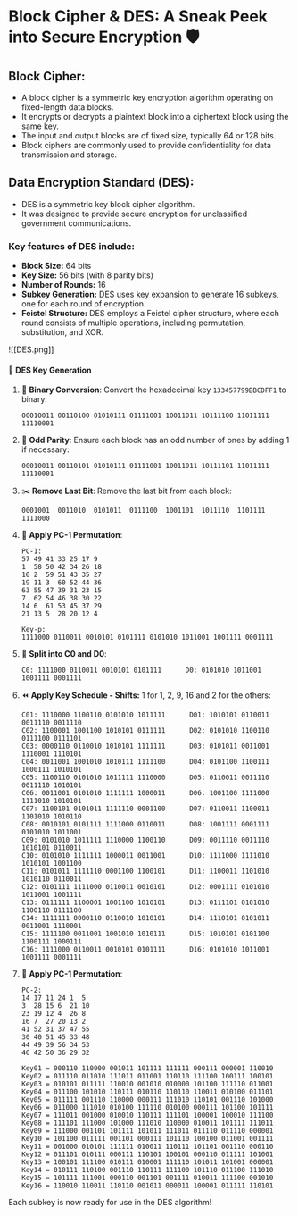 # Block Cipher & DES: A Sneak Peek into Secure Encryption 🛡️

## Block Cipher:
- A block cipher is a symmetric key encryption algorithm operating on fixed-length data blocks. 
- It encrypts or decrypts a plaintext block into a ciphertext block using the same key. 
- The input and output blocks are of fixed size, typically 64 or 128 bits.
- Block ciphers are commonly used to provide confidentiality for data transmission and storage. 
## Data Encryption Standard (DES):
- DES is a symmetric key block cipher algorithm. 
- It was designed to provide secure encryption for unclassified government communications.
### Key features of DES include:
- **Block Size:** 64 bits
- **Key Size:** 56 bits (with 8 parity bits)
- **Number of Rounds:** 16
- **Subkey Generation:** DES uses key expansion to generate 16 subkeys, one for each round of encryption.
- **Feistel Structure:** DES employs a Feistel cipher structure, where each round consists of multiple operations, including permutation, substitution, and XOR.

![[DES.png]]

#### 🔐 **DES Key Generation**

1. 🔢 **Binary Conversion**: Convert the hexadecimal key `133457799BBCDFF1` to binary:
   ```
   00010011 00110100 01010111 01111001 10011011 10111100 11011111 11110001
   ```

2. 🔀 **Odd Parity**: Ensure each block has an odd number of ones by adding 1 if necessary:
   ```
   00010011 00110101 01010111 01111001 10011011 10111101 11011111 11110001
   ```

3. ✂️ **Remove Last Bit**: Remove the last bit from each block:
   ```
   0001001  0011010  0101011  0111100  1001101  1011110  1101111  1111000
   ```

4. 🔄 **Apply PC-1 Permutation**:
   ```
   PC-1:
   57 49 41 33 25 17 9
   1  58 50 42 34 26 18
   10 2  59 51 43 35 27
   19 11 3  60 52 44 36
   63 55 47 39 31 23 15
   7  62 54 46 38 30 22
   14 6  61 53 45 37 29
   21 13 5  28 20 12 4

   Key-p:
   1111000 0110011 0010101 0101111 0101010 1011001 1001111 0001111
   ```

5. 🔪 **Split into C0 and D0**:
   ```
   C0: 1111000 0110011 0010101 0101111      D0: 0101010 1011001 1001111 0001111
   ```

6. ⏪ **Apply Key Schedule - Shifts:** 1 for 1, 2, 9, 16 and 2 for the others:
   ```
   C01: 1110000 1100110 0101010 1011111      D01: 1010101 0110011 0011110 0011110
   C02: 1100001 1001100 1010101 0111111      D02: 0101010 1100110 0111100 0111101
   C03: 0000110 0110010 1010101 1111111      D03: 0101011 0011001 1110001 1110101
   C04: 0011001 1001010 1010111 1111100      D04: 0101100 1100111 1000111 1010101
   C05: 1100110 0101010 1011111 1110000      D05: 0110011 0011110 0011110 1010101
   C06: 0011001 0101010 1111111 1000011      D06: 1001100 1111000 1111010 1010101
   C07: 1100101 0101011 1111110 0001100      D07: 0110011 1100011 1101010 1010110
   C08: 0010101 0101111 1111000 0110011      D08: 1001111 0001111 0101010 1011001
   C09: 0101010 1011111 1110000 1100110      D09: 0011110 0011110 1010101 0110011
   C10: 0101010 1111111 1000011 0011001      D10: 1111000 1111010 1010101 1001100
   C11: 0101011 1111110 0001100 1100101      D11: 1100011 1101010 1010110 0110011
   C12: 0101111 1111000 0110011 0010101      D12: 0001111 0101010 1011001 1001111
   C13: 0111111 1100001 1001100 1010101      D13: 0111101 0101010 1100110 0111100
   C14: 1111111 0000110 0110010 1010101      D14: 1110101 0101011 0011001 1110001
   C15: 1111100 0011001 1001010 1010111      D15: 1010101 0101100 1100111 1000111
   C16: 1111000 0110011 0010101 0101111      D16: 0101010 1011001 1001111 0001111
	```

7. 🔄 **Apply PC-1 Permutation**:
   ```
   PC-2:
   14 17 11 24 1  5
   3  28 15 6  21 10
   23 19 12 4  26 8
   16 7  27 20 13 2
   41 52 31 37 47 55
   30 40 51 45 33 48
   44 49 39 56 34 53
   46 42 50 36 29 32
   
   Key01 = 000110 110000 001011 101111 111111 000111 000001 110010
   Key02 = 011110 011010 111011 011001 110110 111100 100111 100101
   Key03 = 010101 011111 110010 001010 010000 101100 111110 011001
   Key04 = 011100 101010 110111 010110 110110 110011 010100 011101
   Key05 = 011111 001110 110000 000111 111010 110101 001110 101000
   Key06 = 011000 111010 010100 111110 010100 000111 101100 101111
   Key07 = 111011 001000 010010 110111 111101 100001 100010 111100
   Key08 = 111101 111000 101000 111010 110000 010011 101111 111011
   Key09 = 111000 001101 101111 101011 111011 011110 011110 000001
   Key10 = 101100 011111 001101 000111 101110 100100 011001 001111
   Key11 = 001000 010101 111111 010011 110111 101101 001110 000110
   Key12 = 011101 010111 000111 110101 100101 000110 011111 101001
   Key13 = 100101 111100 010111 010001 111110 101011 101001 000001
   Key14 = 010111 110100 001110 110111 111100 101110 011100 111010
   Key15 = 101111 111001 000110 001101 001111 010011 111100 001010
   Key16 = 110010 110011 110110 001011 000011 100001 011111 110101
   ```

Each subkey is now ready for use in the DES algorithm!

